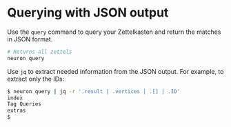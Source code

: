 # Querying with JSON output

Use the `query` command to query your Zettelkasten and return the matches in JSON format. 

```bash
# Returns all zettels
neuron query
```

Use `jq` to extract needed information from the JSON output. For example, to
extract only the IDs:

```bash
$ neuron query | jq -r '.result | .vertices | .[] | .ID'
index
Tag Queries
extras
$
```

